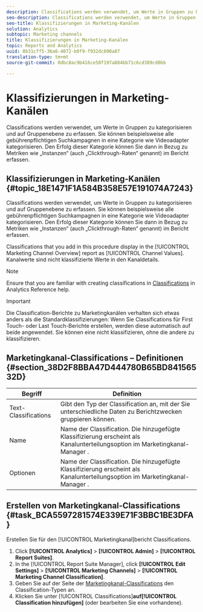 ```yaml
---
description: Classifications werden verwendet, um Werte in Gruppen zu kategorisieren und auf Gruppenebene zu erfassen. Sie können beispielsweise alle gebührenpflichtigen Suchkampagnen in eine Kategorie wie Videoadapter kategorisieren. Den Erfolg dieser Kategorie können Sie dann in Bezug zu Metriken wie „Instanzen“ (auch „Clickthrough-Raten“ genannt) im Bericht erfassen.
seo-description: Classifications werden verwendet, um Werte in Gruppen zu kategorisieren und auf Gruppenebene zu erfassen. Sie können beispielsweise alle gebührenpflichtigen Suchkampagnen in eine Kategorie wie Videoadapter kategorisieren. Den Erfolg dieser Kategorie können Sie dann in Bezug zu Metriken wie „Instanzen“ (auch „Clickthrough-Raten“ genannt) im Bericht erfassen.
seo-title: Klassifizierungen in Marketing-Kanälen
solution: Analytics
subtopic: Marketing channels
title: Klassifizierungen in Marketing-Kanälen
topic: Reports and Analytics
uuid: 8b31cff5-36a6-4072-b0f9-f932dc890a87
translation-type: tm+mt
source-git-commit: 0dbc8ac9b416ce50f197a884bb71c6cd389cd0bb

---
```



# Klassifizierungen in Marketing-Kanälen

Classifications werden verwendet, um Werte in Gruppen zu kategorisieren und auf Gruppenebene zu erfassen. Sie können beispielsweise alle gebührenpflichtigen Suchkampagnen in eine Kategorie wie Videoadapter kategorisieren. Den Erfolg dieser Kategorie können Sie dann in Bezug zu Metriken wie „Instanzen“ (auch „Clickthrough-Raten“ genannt) im Bericht erfassen.

## Klassifizierungen in Marketing-Kanälen {#topic_18E1471F1A584B358E57E191074A7243}

Classifications werden verwendet, um Werte in Gruppen zu kategorisieren und auf Gruppenebene zu erfassen. Sie können beispielsweise alle gebührenpflichtigen Suchkampagnen in eine Kategorie wie Videoadapter kategorisieren. Den Erfolg dieser Kategorie können Sie dann in Bezug zu Metriken wie „Instanzen“ (auch „Clickthrough-Raten“ genannt) im Bericht erfassen.

Classifications that you add in this procedure display in the [!UICONTROL Marketing Channel Overview] report as [!UICONTROL Channel Values]. Kanalwerte sind nicht klassifizierte Werte in den Kanaldetails.

>[!NOTE]
>
>Ensure that you are familiar with creating classifications in [Classifications](https://marketing.adobe.com/resources/help/en_US/reference/classifications.html) in Analytics Reference help.

>[!IMPORTANT]
>
>Die Classification-Berichte zu Marketingkanälen verhalten sich etwas anders als die Standardklassifizierungen: Wenn Sie Classifications für First Touch- oder Last Touch-Berichte erstellen, werden diese automatisch auf beide angewendet. Sie können eine nicht klassifizieren, ohne die andere zu klassifizieren.

## Marketingkanal-Classifications – Definitionen {#section_38D2F8BBA47D444780B65BD84156532D}

| Begriff | Definition |
|--- |--- |
| Text-Classifications | Gibt den Typ der Classification an, mit der Sie unterschiedliche Daten zu Berichtzwecken gruppieren können. |
| Name |  Name der Classification. Die hinzugefügte Klassifizierung erscheint als Kanalunterteilungsoption im Marketingkanal-Manager . |
| Optionen |  Name der Classification. Die hinzugefügte Klassifizierung erscheint als Kanalunterteilungsoption im Marketingkanal-Manager . |

## Erstellen von Marketingkanal-Classifications {#task_BCA5597281574E339E71F3BBC1BE3DFA}

Erstellen Sie für den [!UICONTROL Marketingkanal]bericht Classifications.

1. Click **[!UICONTROL Analytics]** &gt; **[!UICONTROL Admin]** &gt; **[!UICONTROL Report Suites]**.
1. In the [!UICONTROL Report Suite Manager], click **[!UICONTROL Edit Settings]** &gt; **[!UICONTROL Marketing Channels]** &gt; **[!UICONTROL Marketing Channel Classification]**.
1. Geben Sie auf der Seite der [Marketingkanal-Classifications](../../components/c-marketing-channels/classifictions-mchannel.md#section_38D2F8BBA47D444780B65BD84156532D) den Classification-Typen an.
1. Klicken Sie unter [!UICONTROL Classifications]**auf[!UICONTROL Classification hinzufügen]** (oder bearbeiten Sie eine vorhandene).
